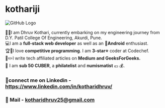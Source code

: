 # kothariji
![GitHub Logo](https://github.com/kothariji/kothariji/blob/master/banner.JPG)

👨‍🎓I am Dhruv Kothari, currently embarking on my engineering journey from D.Y. Patil College Of Engineering, Akurdi, Pune. <br />
💻I am a **full-stack web developer** as well as an 📱**Android** enthusiast.<br />
🏆🥇I love **competitive programming**. I am **3-star⭐️** coder at Codechef.<br />
📝✏️I write tech affiliated articles on **Medium and GeeksForGeeks.** <br />
🙌 I am **sub 50 CUBER**, a **philatelist** and **numismatist** 💷 💰.<br />

### 🤝connect me on Linkedin - https://www.linkedin.com/in/kotharidhruv/
### 📩 Mail - kotharidhruv25@gmail.com

